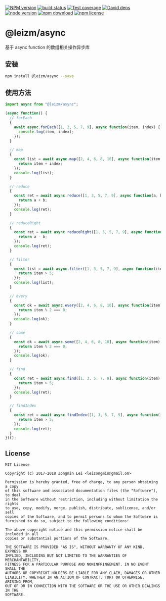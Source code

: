 [![NPM version][npm-image]][npm-url]
[![build status][travis-image]][travis-url]
[![Test coverage][coveralls-image]][coveralls-url]
[![David deps][david-image]][david-url]
[![node version][node-image]][node-url]
[![npm download][download-image]][download-url]
[![npm license][license-image]][download-url]

[npm-image]: https://img.shields.io/npm/v/@leizm/async.svg?style=flat-square
[npm-url]: https://npmjs.org/package/@leizm/async
[travis-image]: https://img.shields.io/travis/leizongmin/@leizm/async.svg?style=flat-square
[travis-url]: https://travis-ci.org/leizongmin/@leizm/async
[coveralls-image]: https://img.shields.io/coveralls/leizongmin/@leizm/async.svg?style=flat-square
[coveralls-url]: https://coveralls.io/r/leizongmin/@leizm/async?branch=master
[david-image]: https://img.shields.io/david/leizongmin/@leizm/async.svg?style=flat-square
[david-url]: https://david-dm.org/leizongmin/@leizm/async
[node-image]: https://img.shields.io/badge/node.js-%3E=_7.0-green.svg?style=flat-square
[node-url]: http://nodejs.org/download/
[download-image]: https://img.shields.io/npm/dm/@leizm/async.svg?style=flat-square
[download-url]: https://npmjs.org/package/@leizm/async
[license-image]: https://img.shields.io/npm/l/@leizm/async.svg

# @leizm/async

基于 async function 的数组相关操作异步库

## 安装

```bash
npm install @leizm/async --save
```

## 使用方法

```typescript
import async from "@leizm/async";

(async function() {
  // forEach
  {
    await async.forEach([1, 3, 5, 7, 9], async function(item, index) {
      console.log(item, index);
    });
  }

  // map
  {
    const list = await async.map([2, 4, 6, 8, 10], async function(item, index) {
      return item + index;
    });
    console.log(list);
  }

  // reduce
  {
    const ret = await async.reduce([1, 3, 5, 7, 9], async function(a, b) {
      return a + b;
    });
    console.log(ret);
  }

  // reduceRight
  {
    const ret = await async.reduceRight([1, 3, 5, 7, 9], async function(a, b) {
      return a - b;
    });
    console.log(ret);
  }

  // filter
  {
    const list = await async.filter([1, 3, 5, 7, 9], async function(item) {
      return item > 5;
    });
    console.log(list);
  }

  // every
  {
    const ok = await async.every([2, 4, 6, 8, 10], async function(item) {
      return item % 2 === 0;
    });
    console.log(ok);
  }

  // some
  {
    const ok = await async.some([2, 4, 6, 8, 10], async function(item) {
      return item % 2 === 0;
    });
    console.log(ok);
  }

  // find
  {
    const ret = await async.find([1, 3, 5, 7, 9], async function(item) {
      return item > 5;
    });
    console.log(ret);
  }

  // findIndex
  {
    const ret = await async.findIndex([1, 3, 5, 7, 9], async function(item) {
      return item > 5;
    });
    console.log(ret);
  }
})();
```

## License

```text
MIT License

Copyright (c) 2017-2018 Zongmin Lei <leizongmin@gmail.om>

Permission is hereby granted, free of charge, to any person obtaining a copy
of this software and associated documentation files (the "Software"), to deal
in the Software without restriction, including without limitation the rights
to use, copy, modify, merge, publish, distribute, sublicense, and/or sell
copies of the Software, and to permit persons to whom the Software is
furnished to do so, subject to the following conditions:

The above copyright notice and this permission notice shall be included in all
copies or substantial portions of the Software.

THE SOFTWARE IS PROVIDED "AS IS", WITHOUT WARRANTY OF ANY KIND, EXPRESS OR
IMPLIED, INCLUDING BUT NOT LIMITED TO THE WARRANTIES OF MERCHANTABILITY,
FITNESS FOR A PARTICULAR PURPOSE AND NONINFRINGEMENT. IN NO EVENT SHALL THE
AUTHORS OR COPYRIGHT HOLDERS BE LIABLE FOR ANY CLAIM, DAMAGES OR OTHER
LIABILITY, WHETHER IN AN ACTION OF CONTRACT, TORT OR OTHERWISE, ARISING FROM,
OUT OF OR IN CONNECTION WITH THE SOFTWARE OR THE USE OR OTHER DEALINGS IN THE
SOFTWARE.
```
